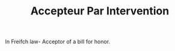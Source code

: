 ---
title: Accepteur Par Intervention
letter: A
permalink: "/definitions/bld-accepteur-par-intervention.html"
body: In Freifch law- Acceptor of a bill for honor.
published_at: '2018-07-07'
source: Black's Law Dictionary 2nd Ed (1910)
layout: post
---